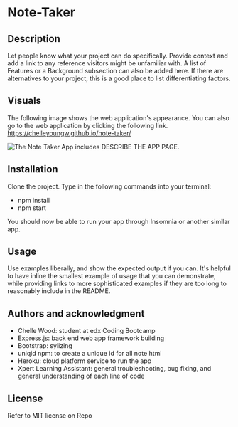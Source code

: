 # Note-Taker

## Description
Let people know what your project can do specifically. Provide context and add a link to any reference visitors might be unfamiliar with. A list of Features or a Background subsection can also be added here. If there are alternatives to your project, this is a good place to list differentiating factors.

## Visuals
The following image shows the web application's appearance. You can also go to the web application by clicking the following link. https://chelleyoungw.github.io/note-taker/

![The Note Taker App includes DESCRIBE THE APP PAGE.](./assets/images/INSERT-PIC-FILE-NAME-HERE.png)

## Installation
Clone the project. Type in the following commands into your terminal:
- npm install
- npm start

You should now be able to run your app through Insomnia or another similar app.

## Usage
Use examples liberally, and show the expected output if you can. It's helpful to have inline the smallest example of usage that you can demonstrate, while providing links to more sophisticated examples if they are too long to reasonably include in the README.

## Authors and acknowledgment
- Chelle Wood: student at edx Coding Bootcamp
- Express.js: back end web app framework building
- Bootstrap: sylizing
- uniqid npm: to create a unique id for all note html
- Heroku: cloud platform service to run the app
- Xpert Learning Assistant: general troubleshooting, bug fixing, and general understanding of each line of code

## License
Refer to MIT license on Repo
